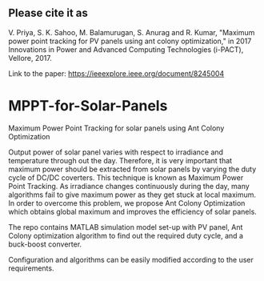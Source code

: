 ## Please cite it as 

V. Priya, S. K. Sahoo, M. Balamurugan, S. Anurag and R. Kumar, "Maximum power point tracking for PV panels using ant colony optimization," in 2017 Innovations in Power and Advanced Computing Technologies (i-PACT), Vellore, 2017.

Link to the paper: https://ieeexplore.ieee.org/document/8245004

# MPPT-for-Solar-Panels
Maximum Power Point Tracking for solar panels using Ant Colony Optimization

Output power of solar panel varies with respect to irradiance and temperature through out the day. Therefore, it is very important that maximum power should be extracted from solar panels by varying the duty cycle of DC/DC coverters. This technique is known as Maximum Power Point Tracking. As irradiance changes continuously during the day, many algorithms fail to give maximum power as they get stuck at local maximum. In order to overcome this problem, we propose Ant Colony Optimization which obtains global maximum and improves the efficiency of solar panels.

The repo contains MATLAB simulation model set-up with PV panel, Ant Colony optimization algorithm to find out the required duty cycle, and a buck-boost converter.

Configuration and algorithms can be easily modified according to the user requirements.

